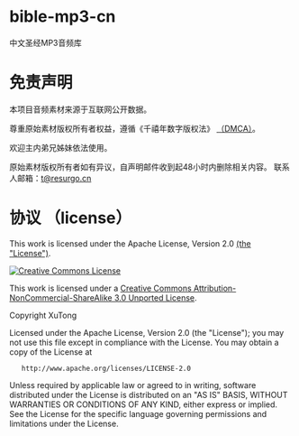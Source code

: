 # bible-mp3-cn
中文圣经MP3音频库

# 免责声明
本项目音频素材来源于互联网公开数据。

尊重原始素材版权所有者权益，遵循《千禧年数字版权法》 [（DMCA）](Digital-Millennium-Copyright-Act.pdf)。

欢迎主内弟兄姊妹依法使用。

原始素材版权所有者如有异议，自声明邮件收到起48小时内删除相关内容。
联系人邮箱：t@resurgo.cn

# 协议 （license）

This work is licensed under the Apache License, Version 2.0 [(the "License")](http://www.apache.org/licenses/LICENSE-2.0).

[![Creative Commons License](https://i.creativecommons.org/l/by-nc-sa/3.0/88x31.png)](http://creativecommons.org/licenses/by-nc-sa/3.0/)

This work is licensed under a [Creative Commons Attribution-NonCommercial-ShareAlike 3.0 Unported License](http://creativecommons.org/licenses/by-nc-sa/3.0/).


   Copyright XuTong

   Licensed under the Apache License, Version 2.0 (the "License");
   you may not use this file except in compliance with the License.
   You may obtain a copy of the License at

       http://www.apache.org/licenses/LICENSE-2.0

   Unless required by applicable law or agreed to in writing, software
   distributed under the License is distributed on an "AS IS" BASIS,
   WITHOUT WARRANTIES OR CONDITIONS OF ANY KIND, either express or implied.
   See the License for the specific language governing permissions and
   limitations under the License.
